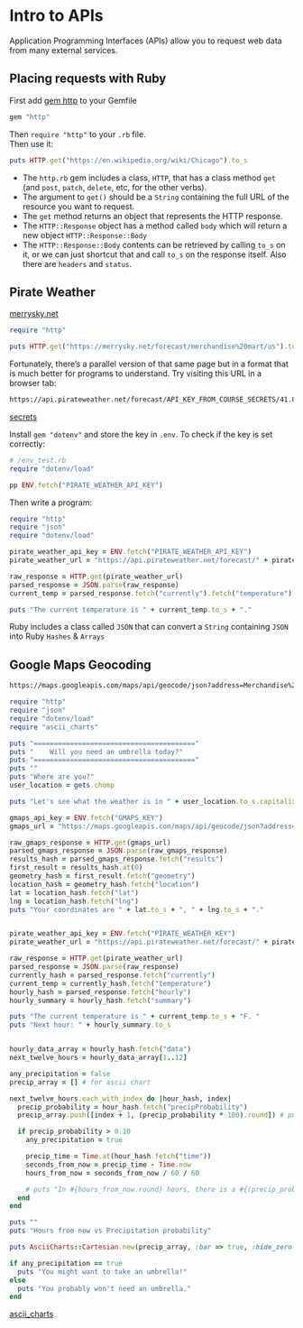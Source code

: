 # Intro to APIs

Application Programming Interfaces (APIs) allow you to request web data from many external services. 

## Placing requests with Ruby

First add [gem http](https://github.com/httprb/http) to your Gemfile

```ruby
gem "http"
```

Then `require "http"` to your `.rb` file.  
Then use it: 
```ruby
puts HTTP.get("https://en.wikipedia.org/wiki/Chicago").to_s
```
- The `http.rb` gem includes a class, `HTTP`, that has a class method `get` (and `post`, `patch`, `delete`, etc, for the other verbs).
- The argument to `get()` should be a `String` containing the full URL of the resource you want to request.    
- The `get` method returns an object that represents the HTTP response.    
- The `HTTP::Response` object has a method called `body` which will return a new object `HTTP::Response::Body`
- The `HTTP::Response::Body` contents can be retrieved by calling `to_s` on it, or we can just shortcut that and call `to_s` on the response itself. Also there are `headers` and `status`.

## Pirate Weather

[merrysky.net](https://merrysky.net/forecast/merchandise%20mart/us)

```ruby
require "http"

puts HTTP.get("https://merrysky.net/forecast/merchandise%20mart/us").to_s
```

Fortunately, there’s a parallel version of that same page but in a format that is much better for programs to understand. Try visiting this URL in a browser tab:

```html
https://api.pirateweather.net/forecast/API_KEY_FROM_COURSE_SECRETS/41.8887,-87.6355
```
[secrets](https://learn.firstdraft.com/runs/76/learner/secrets)

Install `gem "dotenv"` and store the key in `.env`. To check if the key is set correctly:
```ruby
# /env_test.rb
require "dotenv/load"

pp ENV.fetch("PIRATE_WEATHER_API_KEY")
```
Then write a program:

```ruby
require "http"
require "json"
require "dotenv/load"

pirate_weather_api_key = ENV.fetch("PIRATE_WEATHER_API_KEY")
pirate_weather_url = "https://api.pirateweather.net/forecast/" + pirate_weather_api_key + "/41.8887,-87.6355"

raw_response = HTTP.get(pirate_weather_url)
parsed_response = JSON.parse(raw_response)
current_temp = parsed_response.fetch("currently").fetch("temperature")

puts "The current temperature is " + current_temp.to_s + "."
```
Ruby includes a class called `JSON` that can convert a `String` containing `JSON` into Ruby `Hashes` & `Arrays`

## Google Maps Geocoding

```html
https://maps.googleapis.com/maps/api/geocode/json?address=Merchandise%20Mart%20Chicago&key=API_KEY_FROM_COURSE_SECRETS
```

```ruby
require "http"
require "json"
require "dotenv/load"
require "ascii_charts"

puts "========================================"
puts "    Will you need an umbrella today?"
puts "========================================"
puts ""
puts "Where are you?"
user_location = gets.chomp

puts "Let's see what the weather is in " + user_location.to_s.capitalize + "...."

gmaps_api_key = ENV.fetch("GMAPS_KEY")
gmaps_url = "https://maps.googleapis.com/maps/api/geocode/json?address=" + user_location.gsub(" ", "%20") + "&key=" + gmaps_api_key

raw_gmaps_response = HTTP.get(gmaps_url)
parsed_gmaps_response = JSON.parse(raw_gmaps_response)
results_hash = parsed_gmaps_response.fetch("results")
first_result = results_hash.at(0)
geometry_hash = first_result.fetch("geometry")
location_hash = geometry_hash.fetch("location")
lat = location_hash.fetch("lat")
lng = location_hash.fetch("lng")
puts "Your coordinates are " + lat.to_s + ", " + lng.to_s + "."


pirate_weather_api_key = ENV.fetch("PIRATE_WEATHER_KEY")
pirate_weather_url = "https://api.pirateweather.net/forecast/" + pirate_weather_api_key + "/" + lat.to_s + "," + lng.to_s

raw_response = HTTP.get(pirate_weather_url)
parsed_response = JSON.parse(raw_response)
currently_hash = parsed_response.fetch("currently")
current_temp = currently_hash.fetch("temperature")
hourly_hash = parsed_response.fetch("hourly")
hourly_summary = hourly_hash.fetch("summary")

puts "The current temperature is " + current_temp.to_s + "F. "
puts "Next hour: " + hourly_summary.to_s


hourly_data_array = hourly_hash.fetch("data")
next_twelve_hours = hourly_data_array[1..12]

any_precipitation = false
precip_array = [] # for ascii chart

next_twelve_hours.each_with_index do |hour_hash, index|
  precip_probability = hour_hash.fetch("precipProbability")
  precip_array.push([index + 1, (precip_probability * 100).round]) # push the array to the ascii chart

  if precip_probability > 0.10
    any_precipitation = true

    precip_time = Time.at(hour_hash.fetch("time"))
    seconds_from_now = precip_time - Time.now
    hours_from_now = seconds_from_now / 60 / 60

    # puts "In #{hours_from_now.round} hours, there is a #{(precip_probability * 100).round}% chance of precipitation."
  end
end

puts ""
puts "Hours from now vs Precipitation probability"

puts AsciiCharts::Cartesian.new(precip_array, :bar => true, :hide_zero => true).draw

if any_precipitation == true
  puts "You might want to take an umbrella!"
else
  puts "You probably won't need an umbrella."
end
```
[ascii_charts](https://github.com/benlund/ascii_charts)